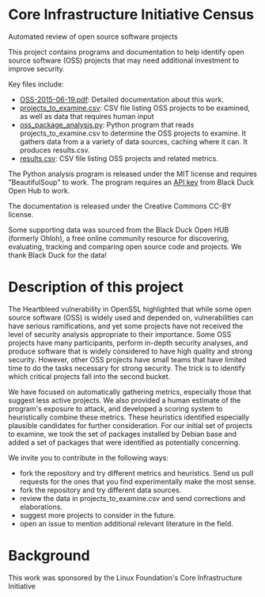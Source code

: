 # Core Infrastructure Initiative Census

Automated review of open source software projects

This project contains programs and documentation to help identify
open source software (OSS) projects that may need additional investment
to improve security.

Key files include:

* [OSS-2015-06-19.pdf](OSS-2015-06-19.pdf): Detailed documentation about this work.
* [projects_to_examine.csv](projects_to_examine.csv): CSV file listing OSS projects to be examined, as well as data that requires human input
* [oss_package_analysis.py](oss_package_analysis.py): Python program that reads projects_to_examine.csv to determine the OSS projects to examine.  It gathers data from a a variety of data sources, caching where it can. It produces results.csv.
* [results.csv](results.csv): CSV file listing OSS projects and related metrics.

The Python analysis program is released under the MIT license and requires "BeautifulSoup" to work. The program requires an [API key](https://github.com/blackducksw/ohloh_api#api-key) from Black Duck Open Hub to work.

The documentation is released under the Creative Commons CC-BY license.

Some supporting data was sourced from the Black Duck Open HUB (formerly Ohloh), a free online community resource for discovering, evaluating, tracking and comparing open source code and projects.  We thank Black Duck for the data!

# Description of this project

The Heartbleed vulnerability in OpenSSL highlighted that while some open source
software (OSS) is widely used and depended on, vulnerabilities can have
serious ramifications, and yet some projects have not received the level of
security analysis appropriate to their importance. Some OSS projects have many
participants, perform in-depth security analyses, and produce software that is
widely considered to have high quality and strong security. However, other
OSS projects have small teams that have limited time to do the tasks necessary
for strong security. The trick is to identify which critical projects
fall into the second bucket.

We have focused on automatically gathering metrics, especially those that
suggest less active projects. We also provided a human estimate of the
program's exposure to attack, and developed a scoring system to heuristically
combine these metrics. These heuristics identified especially plausible
candidates for further consideration. For our initial set of projects to
examine, we took the set of packages installed by Debian base and added a set
of packages that were identified as potentially concerning.

We invite you to contribute in the following ways:
* fork the repository and try different metrics and heuristics. Send us pull
requests for the ones that you find experimentally make the most sense.
* fork the repository and try different data sources.
* review the data in projects_to_examine.csv and send corrections and elaborations.
* suggest more projects to consider in the future.
* open an issue to mention additional relevant literature in the field.

# Background

This work was sponsored by the Linux Foundation's Core Infrastructure Initiative
